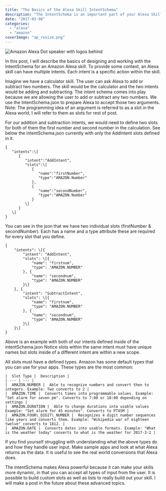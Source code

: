 ```yaml
---
title: "The Basics of the Alexa Skill IntentSchema"
description: "The IntentSchema is an important part of your Alexa Skill. Here is what I learned building my first Alexa Skill."
date: "2017-03-08"
categories: 
  - "alexa"
  - "amazon"
coverImage: "ap_resize.png"
---
```


![Amazon Alexa Dot speaker with logos behind](/images/ForPosts/ap_resize.png)

In this post, I will describe the basics of designing and working with the IntentSchema for an Amazon Alexa skill. To provide some context, an Alexa skill can have multiple intents. Each intent is a specific action within the skill.

Imagine we have a calculator skill. The user can ask Alexa to add or subtract two numbers. The skill would be the calculator and the two intents would be adding and subtracting. The intent schema comes into play because we are allowing the user to add or subtract any two numbers. We use the IntentSchema.json to prepare Alexa to accept those two arguments. Note: The programming idea of an argument is referred to as a slot in the Alexa world, I will refer to them as slots for rest of post.

For our addition and subtraction intents, we would need to define two slots for both of them the first number and second number in the calculation. See below the intentSchema.json currently with only the AddIntent slots defined in it.

```
{
   "intents":\[
      {
         "intent":"AddIntent",
         "slots":\[
            {
               "name":"firstNumber",
               "type":"AMAZON.Number"
            },
            {
               "name":"secondNumber",
               "type":"AMAZON.Number"
            }
         \]
      }
   \]
}
```

You can see in the json that we have two individual slots (firstNumber & secondNumber). Each has a name and a type attribute these are required for every slot that you define.

```
{
	"intents": \[{
		"intent": "AddIntent",
		"slots": \[{
			"name": "firstnum",
			"type": "AMAZON.NUMBER"
		}, {
			"name": "secondnum",
			"type": "AMAZON.NUMBER"
		}\]
	}, {
		"intent": "SubtractIntent",
		"slots": \[{
			"name": "firstnum",
			"type": "AMAZON.NUMBER"
		}, {
			"name": "secondnum",
			"type": "AMAZON.NUMBER"
		}\]
	}\]
}
```

Above is an example with both of our intents defined inside of the intentSchema.json Notice slots within the same intent must have unique names but slots inside of a different intent are within a new scope.

All slots must have a defined types. Amazon has some default types that you can use for your apps. These types are the most common:

```
|  Slot Type |  Description |
| --- | --- |
|  AMAZON.NUMBER |  Able to recognize numbers and convert then to integers. Example: Two converts to 2 |
|  AMAZON.TIME |  Converts times into programmable values. Example: "Set alarm for seven pm". Converts to 7:00 or 18:00 depending on settings |
|  AMAZON.DURATION |  Able to change durations into usable values Example: "Set alarm for 45 minutes". Converts to PT45M |
|  AMAZON.FOUR\_DIGIT\_NUMBER |  Recognizes 4 digit number sequences like years and converts them. Example: "Wikipedia war of eighteen twelve" converts to 1812. |
|  AMAZON.DATE |  Converts dates into usable formats. Example: "What is the weather today" converts to what is the weather for 2017-3-2 |
```

If you find yourself struggling with understanding what the above types do and how they handle user input. Make sample apps and look at what Alexa returns as the data. It is useful to see the real world conversions that Alexa does.

The intentSchema makes Alexa powerful because it can make your skills more dynamic, in that you can accept all types of input from the user. It is possible to build custom slots as well as lists to really build out your skill. I will make a post in the future about these advanced topics.
